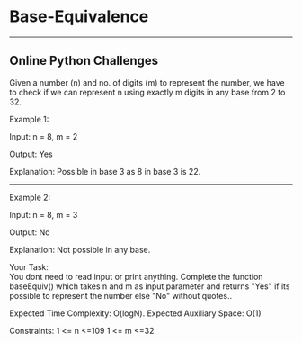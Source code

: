 # Base-Equivalence
-------------------------------------
Online Python Challenges
-------------------------------------

Given a number (n) and no. of digits (m) to represent the number, we have to check if we can represent n using exactly m digits in any base from 2 to 32.

Example 1:

Input: n = 8, m = 2

Output: Yes 

Explanation: Possible in base 3 as 8 in base 3 is 22.  


--------------------------------------------------------------------------------


Example 2:

Input: n = 8, m = 3

Output: No

Explanation: Not possible in any base. 

Your Task:  
You dont need to read input or print anything. Complete the function baseEquiv() which takes n and m as input parameter and returns "Yes" if its possible to represent the number else "No" without quotes..

Expected Time Complexity: O(logN).
Expected Auxiliary Space: O(1)

Constraints:
1 <= n <=109
1 <= m <=32
